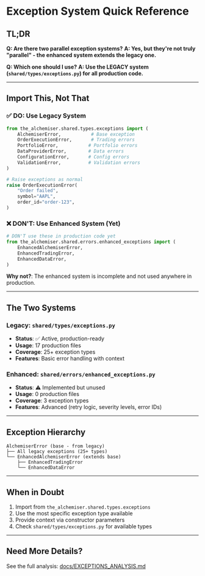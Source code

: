 # Exception System Quick Reference

## TL;DR

**Q: Are there two parallel exception systems?**
**A: Yes, but they're not truly "parallel" - the enhanced system extends the legacy one.**

**Q: Which one should I use?**
**A: Use the LEGACY system (`shared/types/exceptions.py`) for all production code.**

---

## Import This, Not That

### ✅ DO: Use Legacy System

```python
from the_alchemiser.shared.types.exceptions import (
    AlchemiserError,           # Base exception
    OrderExecutionError,       # Trading errors
    PortfolioError,           # Portfolio errors  
    DataProviderError,        # Data errors
    ConfigurationError,       # Config errors
    ValidationError,          # Validation errors
)

# Raise exceptions as normal
raise OrderExecutionError(
    "Order failed",
    symbol="AAPL",
    order_id="order-123",
)
```

### ❌ DON'T: Use Enhanced System (Yet)

```python
# DON'T use these in production code yet
from the_alchemiser.shared.errors.enhanced_exceptions import (
    EnhancedAlchemiserError,
    EnhancedTradingError,
    EnhancedDataError,
)
```

**Why not?**: The enhanced system is incomplete and not used anywhere in production.

---

## The Two Systems

### Legacy: `shared/types/exceptions.py`
- **Status**: ✅ Active, production-ready
- **Usage**: 17 production files 
- **Coverage**: 25+ exception types
- **Features**: Basic error handling with context

### Enhanced: `shared/errors/enhanced_exceptions.py`  
- **Status**: ⚠️ Implemented but unused
- **Usage**: 0 production files
- **Coverage**: 3 exception types
- **Features**: Advanced (retry logic, severity levels, error IDs)

---

## Exception Hierarchy

```
AlchemiserError (base - from legacy)
├── All legacy exceptions (25+ types)
└── EnhancedAlchemiserError (extends base)
    ├── EnhancedTradingError
    └── EnhancedDataError
```

---

## When in Doubt

1. Import from `the_alchemiser.shared.types.exceptions`
2. Use the most specific exception type available
3. Provide context via constructor parameters
4. Check `shared/types/exceptions.py` for available types

---

## Need More Details?

See the full analysis: [docs/EXCEPTIONS_ANALYSIS.md](./EXCEPTIONS_ANALYSIS.md)
